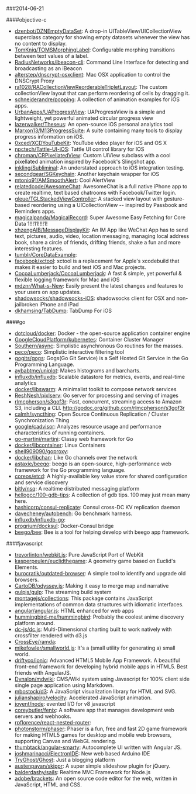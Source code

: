 ###2014-06-21

####objective-c
* [dzenbot/DZNEmptyDataSet](https://github.com/dzenbot/DZNEmptyDataSet): A drop-in UITableView/UICollectionView superclass category for showing empty datasets whenever the view has no content to display.
* [TomKnig/TOMSMorphingLabel](https://github.com/TomKnig/TOMSMorphingLabel): Configurable morphing transitions between text values of a label.
* [RadiusNetworks/ibeacon-cli](https://github.com/RadiusNetworks/ibeacon-cli): Command Line Interface for detecting and broadcasting as an iBeacon
* [alterstep/dnscrypt-osxclient](https://github.com/alterstep/dnscrypt-osxclient): Mac OSX application to control the DNSCrypt Proxy
* [ra1028/RACollectionViewReorderableTripletLayout](https://github.com/ra1028/RACollectionViewReorderableTripletLayout): The custom collectionView layout that can perform reordering of cells by dragging it.
* [schneiderandre/popping](https://github.com/schneiderandre/popping): A collection of animation examples for iOS apps.
* [UrbanApps/UAProgressView](https://github.com/UrbanApps/UAProgressView): UAProgressView is a simple and lightweight, yet powerful animated circular progress view
* [lazerwalker/Theseus](https://github.com/lazerwalker/Theseus): An open-source iOS personal analytics tool
* [Marxon13/M13ProgressSuite](https://github.com/Marxon13/M13ProgressSuite): A suite containing many tools to display progress information on iOS.
* [0xced/XCDYouTubeKit](https://github.com/0xced/XCDYouTubeKit): YouTube video player for iOS and OS X
* [npctech/Tattle-UI-iOS](https://github.com/npctech/Tattle-UI-iOS): Tattle UI control library for IOS
* [chroman/CRPixellatedView](https://github.com/chroman/CRPixellatedView): Custom UIView subclass with a cool pixellated animation inspired by Facebook's Slingshot app.
* [inkling/Subliminal](https://github.com/inkling/Subliminal): An understated approach to iOS integration testing.
* [secondgear/SGKeychain](https://github.com/secondgear/SGKeychain): Another keychain wrapper for iOS
* [mtonio91/AMSmoothAlert](https://github.com/mtonio91/AMSmoothAlert): Cool AlertView
* [relatedcode/AwesomeChat](https://github.com/relatedcode/AwesomeChat): AwesomeChat is a full native iPhone app to create realtime, text based chatrooms with Facebook/Twitter login.
* [gleue/TGLStackedViewController](https://github.com/gleue/TGLStackedViewController): A stacked view layout with gesture-based reordering using a UICollectionView -- inspired by Passbook and Reminders apps.
* [magicalpanda/MagicalRecord](https://github.com/magicalpanda/MagicalRecord): Super Awesome Easy Fetching for Core Data 1!!!11!!!!1!
* [xhzengAIB/MessageDisplayKit](https://github.com/xhzengAIB/MessageDisplayKit): An IM App like WeChat App has to send text, pictures, audio, video, location messaging, managing local address book, share a circle of friends, drifting friends, shake a fun and more interesting features.
* [tumblr/CoreDataExample](https://github.com/tumblr/CoreDataExample): 
* [facebook/xctool](https://github.com/facebook/xctool): xctool is a replacement for Apple's xcodebuild that makes it easier to build and test iOS and Mac projects.
* [CocoaLumberjack/CocoaLumberjack](https://github.com/CocoaLumberjack/CocoaLumberjack): A fast & simple, yet powerful & flexible logging framework for Mac and iOS
* [mdznr/What-s-New](https://github.com/mdznr/What-s-New): Easily present the latest changes and features to your users on app updates.
* [shadowsocks/shadowsocks-iOS](https://github.com/shadowsocks/shadowsocks-iOS): shadowsocks client for OSX and non-jailbroken iPhone and iPad
* [dkhamsing/TabDump](https://github.com/dkhamsing/TabDump): TabDump For iOS

####go
* [dotcloud/docker](https://github.com/dotcloud/docker): Docker - the open-source application container engine
* [GoogleCloudPlatform/kubernetes](https://github.com/GoogleCloudPlatform/kubernetes): Container Cluster Manager
* [Southern/async](https://github.com/Southern/async): Simplistic asynchronous Go routines for the masses.
* [peco/peco](https://github.com/peco/peco): Simplistic interactive filtering tool
* [gogits/gogs](https://github.com/gogits/gogs): Gogs(Go Git Service) is a Self Hosted Git Service in the Go Programming Language.
* [aybabtme/uniplot](https://github.com/aybabtme/uniplot): Makes histograms and barcharts.
* [influxdb/influxdb](https://github.com/influxdb/influxdb): Scalable datastore for metrics, events, and real-time analytics
* [docker/libswarm](https://github.com/docker/libswarm): A minimalist toolkit to compose network services
* [ReshNesh/pixlserv](https://github.com/ReshNesh/pixlserv): Go server for processing and serving of images
* [rlmcpherson/s3gof3r](https://github.com/rlmcpherson/s3gof3r): Fast, concurrent, streaming access to Amazon S3, including a CLI. http://godoc.org/github.com/rlmcpherson/s3gof3r
* [calmh/syncthing](https://github.com/calmh/syncthing): Open Source Continuous Replication / Cluster Synchronization Thing
* [google/cadvisor](https://github.com/google/cadvisor): Analyzes resource usage and performance characteristics of running containers.
* [go-martini/martini](https://github.com/go-martini/martini): Classy web framework for Go
* [docker/libcontainer](https://github.com/docker/libcontainer): Linux Containers
* [shell909090/goproxy](https://github.com/shell909090/goproxy): 
* [docker/libchan](https://github.com/docker/libchan): Like Go channels over the network
* [astaxie/beego](https://github.com/astaxie/beego): beego is an open-source, high-performance web framework for the Go programming language.
* [coreos/etcd](https://github.com/coreos/etcd): A highly-available key value store for shared configuration and service discovery
* [bitly/nsq](https://github.com/bitly/nsq): A realtime distributed messaging platform
* [hellogcc/100-gdb-tips](https://github.com/hellogcc/100-gdb-tips): A collection of gdb tips. 100 may just mean many here.
* [hashicorp/consul-replicate](https://github.com/hashicorp/consul-replicate): Consul cross-DC KV replication daemon
* [davecheney/autobench](https://github.com/davecheney/autobench): Go benchmark harness. 
* [influxdb/influxdb-go](https://github.com/influxdb/influxdb-go): 
* [progrium/docksul](https://github.com/progrium/docksul): Docker-Consul bridge
* [beego/bee](https://github.com/beego/bee): Bee is a tool for helping develop with beego app framework.

####javascript
* [trevorlinton/webkit.js](https://github.com/trevorlinton/webkit.js): Pure JavaScript Port of WebKit
* [kasperpeulen/euclidthegame](https://github.com/kasperpeulen/euclidthegame): A geometry game based on Euclid's Elements.
* [burocratik/outdated-browser](https://github.com/burocratik/outdated-browser): A simple tool to identify and upgrade old browsers.
* [CartoDB/odyssey.js](https://github.com/CartoDB/odyssey.js): Making it easy to merge map and narrative
* [gulpjs/gulp](https://github.com/gulpjs/gulp): The streaming build system
* [montagejs/collections](https://github.com/montagejs/collections): This package contains JavaScript implementations of common data structures with idiomatic interfaces.
* [angular/angular.js](https://github.com/angular/angular.js): HTML enhanced for web apps
* [hummingbird-me/hummingbird](https://github.com/hummingbird-me/hummingbird): Probably the coolest anime discovery platform around.
* [dc-js/dc.js](https://github.com/dc-js/dc.js): Multi-Dimensional charting built to work natively with crossfilter rendered with d3.js
* [CrossEye/ramda](https://github.com/CrossEye/ramda): 
* [mikefowler/smallworld.js](https://github.com/mikefowler/smallworld.js): It's a (small utility for generating a) small world.
* [driftyco/ionic](https://github.com/driftyco/ionic): Advanced HTML5 Mobile App Framework. A beautiful front-end framework for developing hybrid mobile apps in HTML5. Best friends with AngularJS.
* [Dynalon/mdwiki](https://github.com/Dynalon/mdwiki): CMS/Wiki system using Javascript for 100% client side single page application using Markdown.
* [mbostock/d3](https://github.com/mbostock/d3): A JavaScript visualization library for HTML and SVG.
* [julianshapiro/velocity](https://github.com/julianshapiro/velocity): Accelerated JavaScript animation.
* [joyent/node](https://github.com/joyent/node): evented I/O for v8 javascript
* [coreybutler/fenix](https://github.com/coreybutler/fenix): A software app that manages development web servers and webhooks.
* [rpflorence/react-nested-router](https://github.com/rpflorence/react-nested-router): 
* [photonstorm/phaser](https://github.com/photonstorm/phaser): Phaser is a fun, free and fast 2D game framework for making HTML5 games for desktop and mobile web browsers, supporting Canvas and WebGL rendering.
* [thumbtack/angular-smarty](https://github.com/thumbtack/angular-smarty): Autocomplete UI written with Angular JS.
* [joshmarinacci/ElectronIDE](https://github.com/joshmarinacci/ElectronIDE): New web based Arduino IDE
* [TryGhost/Ghost](https://github.com/TryGhost/Ghost): Just a blogging platform
* [austenpayan/skippr](https://github.com/austenpayan/skippr): A super simple slideshow plugin for jQuery.
* [balderdashy/sails](https://github.com/balderdashy/sails): Realtime MVC Framework for Node.js
* [adobe/brackets](https://github.com/adobe/brackets): An open source code editor for the web, written in JavaScript, HTML and CSS.
